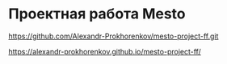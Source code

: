 # Проектная работа Mesto
https://github.com/Alexandr-Prokhorenkov/mesto-project-ff.git

https://alexandr-prokhorenkov.github.io/mesto-project-ff/